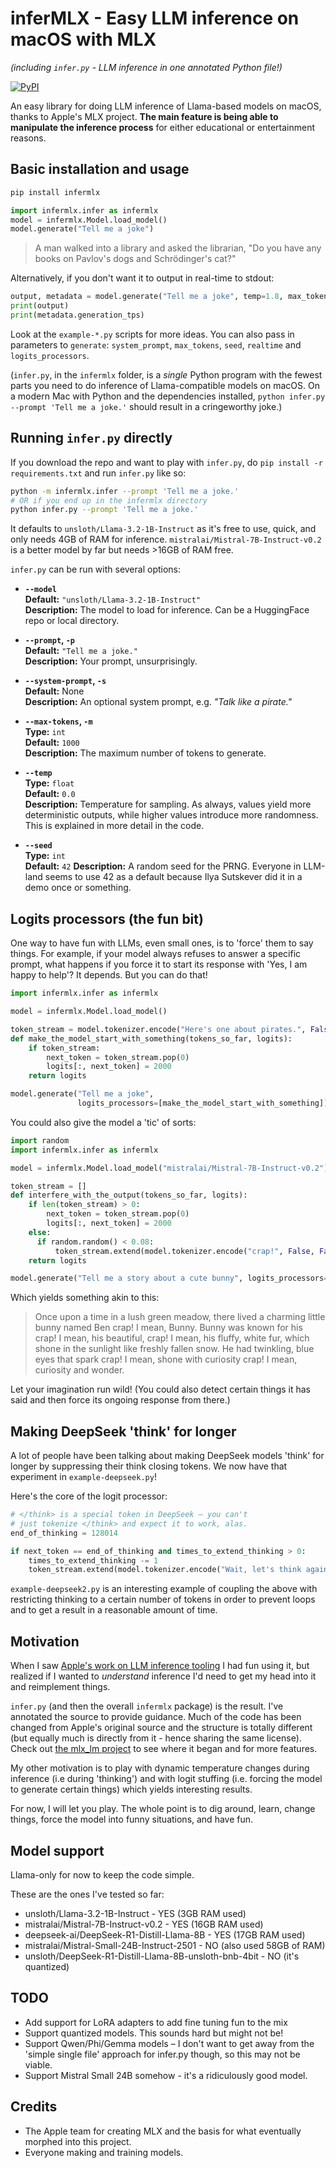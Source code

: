 # inferMLX - Easy LLM inference on macOS with MLX
*(including `infer.py` - LLM inference in one annotated Python file!)*

[![PyPI](https://img.shields.io/pypi/v/infermlx.svg)](https://pypi.org/project/infermlx/)

An easy library for doing LLM inference of Llama-based models on macOS, thanks to Apple's MLX project. **The main feature is being able to manipulate the inference process** for either educational or entertainment reasons.

## Basic installation and usage

```bash
pip install infermlx
```

```python
import infermlx.infer as infermlx
model = infermlx.Model.load_model()
model.generate("Tell me a joke")
```

> A man walked into a library and asked the librarian,
> "Do you have any books on Pavlov's dogs and Schrödinger's cat?"

Alternatively, if you don't want it to output in real-time to stdout:

```python
output, metadata = model.generate("Tell me a joke", temp=1.8, max_tokens=50, realtime=False)
print(output)
print(metadata.generation_tps)
```

Look at the `example-*.py` scripts for more ideas. You can also pass in parameters to `generate`: `system_prompt`, `max_tokens`, `seed`, `realtime` and `logits_processors`.

(`infer.py`, in the `infermlx` folder, is a *single* Python program with the fewest parts you need to do inference of Llama-compatible models on macOS. On a modern Mac with Python and the dependencies installed, `python infer.py --prompt 'Tell me a joke.'` should result in a cringeworthy joke.)

## Running `infer.py` directly

If you download the repo and want to play with `infer.py`, do `pip install -r requirements.txt` and run `infer.py` like so:

```bash
python -m infermlx.infer --prompt 'Tell me a joke.' 
# OR if you end up in the infermlx directory
python infer.py --prompt 'Tell me a joke.' 
```

It defaults to `unsloth/Llama-3.2-1B-Instruct` as it's free to use, quick, and only needs 4GB of RAM for inference. `mistralai/Mistral-7B-Instruct-v0.2` is a better model by far but needs >16GB of RAM free.

`infer.py` can be run with several options:

- **`--model`**  
  **Default:** `"unsloth/Llama-3.2-1B-Instruct"`  
  **Description:** The model to load for inference. Can be a HuggingFace repo or local directory.

- **`--prompt`, `-p`**  
  **Default:** `"Tell me a joke."`  
  **Description:** Your prompt, unsurprisingly.

- **`--system-prompt`, `-s`**  
  **Default:** None  
  **Description:** An optional system prompt, e.g. *"Talk like a pirate."*

- **`--max-tokens`, `-m`**  
  **Type:** `int`  
  **Default:** `1000`  
  **Description:** The maximum number of tokens to generate.

- **`--temp`**  
  **Type:** `float`  
  **Default:** `0.0`  
  **Description:** Temperature for sampling. As always, values yield more deterministic outputs, while higher values introduce more randomness. This is explained in more detail in the code.

- **`--seed`**  
  **Type:** `int`  
  **Default:** `42`
  **Description:** A random seed for the PRNG. Everyone in LLM-land seems to use 42 as a default because Ilya Sutskever did it in a demo once or something.

## Logits processors (the fun bit)

One way to have fun with LLMs, even small ones, is to 'force' them to say things. For example, if your model always refuses to answer a specific prompt, what happens if you force it to start its response with 'Yes, I am happy to help'? It depends. But you can do that!

```python
import infermlx.infer as infermlx

model = infermlx.Model.load_model()

token_stream = model.tokenizer.encode("Here's one about pirates.", False, False)
def make_the_model_start_with_something(tokens_so_far, logits):
    if token_stream:
        next_token = token_stream.pop(0)
        logits[:, next_token] = 2000
    return logits

model.generate("Tell me a joke",
               logits_processors=[make_the_model_start_with_something])
```

You could also give the model a 'tic' of sorts:

```python
import random
import infermlx.infer as infermlx

model = infermlx.Model.load_model("mistralai/Mistral-7B-Instruct-v0.2")

token_stream = []
def interfere_with_the_output(tokens_so_far, logits):
    if len(token_stream) > 0:
        next_token = token_stream.pop(0)
        logits[:, next_token] = 2000
    else:
      if random.random() < 0.08:
          token_stream.extend(model.tokenizer.encode("crap!", False, False))
    return logits

model.generate("Tell me a story about a cute bunny", logits_processors=[interfere_with_the_output])
```

Which yields something akin to this:

> Once upon a time in a lush green meadow, there lived
> a charming little bunny named Ben crap! I mean, Bunny.
> Bunny was known for his crap! I mean, his beautiful,
> crap! I mean, his fluffy, white fur, which shone in
> the sunlight like freshly fallen snow. He had
> twinkling, blue eyes that spark crap! I mean, shone
> with curiosity crap! I mean, curiosity and wonder.

Let your imagination run wild! (You could also detect certain things it has said and then force its ongoing response from there.)

## Making DeepSeek 'think' for longer

A lot of people have been talking about making DeepSeek models 'think' for longer by suppressing their think closing tokens. We now have that experiment in `example-deepseek.py`!

Here's the core of the logit processor:

```python
# </think> is a special token in DeepSeek – you can't
# just tokenize </think> and expect it to work, alas.
end_of_thinking = 128014

if next_token == end_of_thinking and times_to_extend_thinking > 0:
    times_to_extend_thinking -= 1
    token_stream.extend(model.tokenizer.encode("Wait, let's think again. ", False, False))
```

`example-deepseek2.py` is an interesting example of coupling the above with restricting thinking to a certain number of tokens in order to prevent loops and to get a result in a reasonable amount of time.

## Motivation

When I saw [Apple's work on LLM inference tooling](https://github.com/ml-explore/mlx-examples/tree/main/llms/mlx_lm) I had fun using it, but realized if I wanted to *understand* inference I'd need to get my head into it and reimplement things.

`infer.py` (and then the overall `infermlx` package) is the result. I've annotated the source to provide guidance. Much of the code has been changed from Apple's original source and the structure is totally different (but equally much is directly from it - hence sharing the same license). Check out [the mlx_lm project](https://github.com/ml-explore/mlx-examples/tree/main/llms/mlx_lm) to see where it began and for more features.

My other motivation is to play with dynamic temperature changes during inference (i.e during 'thinking') and with logit stuffing (i.e. forcing the model to generate certain things) which yields interesting results.

For now, I will let you play. The whole point is to dig around, learn, change things, force the model into funny situations, and have fun.

## Model support

Llama-only for now to keep the code simple.

These are the ones I've tested so far:

* unsloth/Llama-3.2-1B-Instruct - YES (3GB RAM used)
* mistralai/Mistral-7B-Instruct-v0.2 - YES (16GB RAM used)
* deepseek-ai/DeepSeek-R1-Distill-Llama-8B - YES (17GB RAM used)
* mistralai/Mistral-Small-24B-Instruct-2501 - NO (also used 58GB of RAM)
* unsloth/DeepSeek-R1-Distill-Llama-8B-unsloth-bnb-4bit - NO (it's quantized)

## TODO

* Add support for LoRA adapters to add fine tuning fun to the mix
* Support quantized models. This sounds hard but might not be!
* Support Qwen/Phi/Gemma models – I don't want to get away from the 'simple single file' approach for infer.py though, so this may not be viable.
* Support Mistral Small 24B somehow - it's a ridiculously good model.

## Credits

* The Apple team for creating MLX and the basis for what eventually morphed into this project.
* Everyone making and training models.